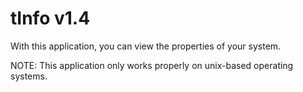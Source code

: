 # tInfo v1.4

With this application, you can view the properties of your system.

NOTE: This application only works properly on unix-based operating systems.
